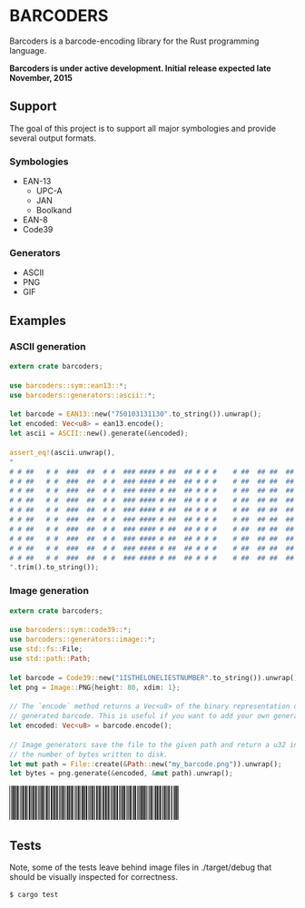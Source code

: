 # BARCODERS

Barcoders is a barcode-encoding library for the Rust programming language.

**Barcoders is under active development. Initial release expected late November, 2015**

## Support

The goal of this project is to support all major symbologies and provide several output formats.

### Symbologies

* EAN-13
  * UPC-A
  * JAN
  * Boolkand
* EAN-8
* Code39

### Generators

* ASCII
* PNG
* GIF

## Examples

### ASCII generation
```rust
extern crate barcoders;

use barcoders::sym::ean13::*;
use barcoders::generators::ascii::*;

let barcode = EAN13::new("750103131130".to_string()).unwrap();
let encoded: Vec<u8> = ean13.encode();
let ascii = ASCII::new().generate(&encoded);

assert_eq!(ascii.unwrap(),
"
# # ##   # #  ###  ##  # #  ### #### # ##  ## # # #    # ##  ## ##  ## #    # ###  # ### #  # #
# # ##   # #  ###  ##  # #  ### #### # ##  ## # # #    # ##  ## ##  ## #    # ###  # ### #  # #
# # ##   # #  ###  ##  # #  ### #### # ##  ## # # #    # ##  ## ##  ## #    # ###  # ### #  # #
# # ##   # #  ###  ##  # #  ### #### # ##  ## # # #    # ##  ## ##  ## #    # ###  # ### #  # #
# # ##   # #  ###  ##  # #  ### #### # ##  ## # # #    # ##  ## ##  ## #    # ###  # ### #  # #
# # ##   # #  ###  ##  # #  ### #### # ##  ## # # #    # ##  ## ##  ## #    # ###  # ### #  # #
# # ##   # #  ###  ##  # #  ### #### # ##  ## # # #    # ##  ## ##  ## #    # ###  # ### #  # #
# # ##   # #  ###  ##  # #  ### #### # ##  ## # # #    # ##  ## ##  ## #    # ###  # ### #  # #
# # ##   # #  ###  ##  # #  ### #### # ##  ## # # #    # ##  ## ##  ## #    # ###  # ### #  # #
# # ##   # #  ###  ##  # #  ### #### # ##  ## # # #    # ##  ## ##  ## #    # ###  # ### #  # #
".trim().to_string());
```

### Image generation
```rust
extern crate barcoders;

use barcoders::sym::code39::*;
use barcoders::generators::image::*;
use std::fs::File;
use std::path::Path;

let barcode = Code39::new("1ISTHELONELIESTNUMBER".to_string()).unwrap();
let png = Image::PNG{height: 80, xdim: 1};

// The `encode` method returns a Vec<u8> of the binary representation of the
// generated barcode. This is useful if you want to add your own generator.
let encoded: Vec<u8> = barcode.encode();

// Image generators save the file to the given path and return a u32 indicating
// the number of bytes written to disk.
let mut path = File::create(&Path::new("my_barcode.png")).unwrap();
let bytes = png.generate(&encoded, &mut path).unwrap();
```

![Code 39: 1ISTHELONELIESTNUMBER](/media/code39_1istheloneliestnumber.png?raw=true "Code 39: 1ISTHELONELIESTNUMBER")

## Tests

Note, some of the tests leave behind image files in ./target/debug that should be visually inspected for correctness.

```
$ cargo test
```
